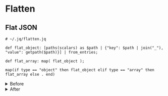 # Flatten

## Flat JSON

```jq
# ~/.jq/flatten.jq

def flat_object: [paths(scalars) as $path | {"key": $path | join("_"), "value": getpath($path)}] | from_entries;

def flat_array: map( flat_object );

map(if type == "object" then flat_object elif type == "array" then flat_array else . end)
```

<details><summary>Before</summary>
<pre>$ curl -s 'https://api.github.com/users/nntrn/received_events?per_page=2'
[
  {
    "id": "28961266369",
    "type": "WatchEvent",
    "actor": {
      "id": 25425933,
      "login": "saiemgilani",
      "display_login": "saiemgilani",
      "gravatar_id": "",
      "url": "https://api.github.com/users/saiemgilani",
      "avatar_url": "https://avatars.githubusercontent.com/u/25425933?"
    },
    "repo": {
      "id": 505216695,
      "name": "jakeyk11/football-data-analytics",
      "url": "https://api.github.com/repos/jakeyk11/football-data-analytics"
    },
    "payload": {
      "action": "started"
    },
    "public": true,
    "created_at": "2023-05-10T02:50:47Z"
  }
]</pre>
</details>

<details><summary>After</summary>
<pre>$ curl -s 'https://api.github.com/users/nntrn/received_events?per_page=1' | jq -f ~/.jq/flatten.jq
[
  {
    "id": "28961266369",
    "type": "WatchEvent",
    "actor_id": 25425933,
    "actor_login": "saiemgilani",
    "actor_display_login": "saiemgilani",
    "actor_gravatar_id": "",
    "actor_url": "https://api.github.com/users/saiemgilani",
    "actor_avatar_url": "https://avatars.githubusercontent.com/u/25425933?",
    "repo_id": 505216695,
    "repo_name": "jakeyk11/football-data-analytics",
    "repo_url": "https://api.github.com/repos/jakeyk11/football-data-analytics",
    "payload_action": "started",
    "public": true,
    "created_at": "2023-05-10T02:50:47Z"
  }
]</pre>
</details>

